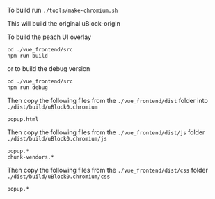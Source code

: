 To build run `./tools/make-chromium.sh`

This will build the original uBlock-origin

To build the peach UI overlay
```
cd ./vue_frontend/src
npm run build
```

or to build the debug version
```
cd ./vue_frontend/src
npm run debug
```

Then copy the following files from the `./vue_frontend/dist` folder into `./dist/build/uBlock0.chromium`

```
popup.html
```

Then copy the following files from the `./vue_frontend/dist/js` folder `./dist/build/uBlock0.chromium/js`

```
popup.*
chunk-vendors.*
```

Then copy the following files from the `./vue_frontend/dist/css` folder `./dist/build/uBlock0.chromium/css`

```
popup.*
```

